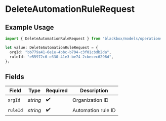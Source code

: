 # DeleteAutomationRuleRequest

## Example Usage

```typescript
import { DeleteAutomationRuleRequest } from "blackbox/models/operations";

let value: DeleteAutomationRuleRequest = {
  orgId: "bb779a41-6e1e-4bbc-b794-c3f01cbdb2da",
  ruleId: "e55972c6-e330-41e3-be74-2cbecec6298d",
};
```

## Fields

| Field              | Type               | Required           | Description        |
| ------------------ | ------------------ | ------------------ | ------------------ |
| `orgId`            | *string*           | :heavy_check_mark: | Organization ID    |
| `ruleId`           | *string*           | :heavy_check_mark: | Automation rule ID |